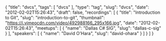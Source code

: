 {
  "title": "dvcs",
  "tags": [
    "dvcs"
  ],
  "type": "tag",
  "slug": "dvcs",
  "date": "2012-02-02T15:26:43",
  "draft": false,
  "recordings": [
    {
      "title": "Introduction to Git",
      "slug": "introduction-to-git",
      "thumbnail": "https://i.vimeocdn.com/video/492988166_295x166.jpg",
      "date": "2012-02-02T15:26:43",
      "meetups": [
        {
          "name": "Dallas C# SIG",
          "slug": "dallas-c-sig"
        }
      ],
      "speakers": [
        {
          "name": "David O'Hara",
          "slug": "david-ohara"
        }
      ]
    }
  ]
}